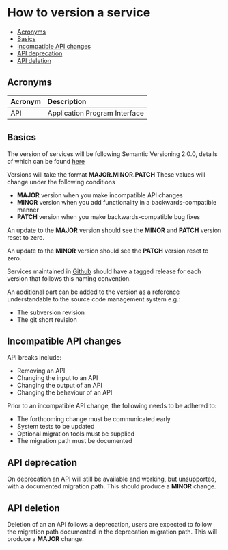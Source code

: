 # How to version a service

+ [Acronyms](#acronyms)
+ [Basics](#basics)
+ [Incompatible API changes](#incompatible-api-changes)
+ [API deprecation](#api-deprecation)
+ [API deletion](#api-deletion)

<a name="acronyms"></a>

## Acronyms

| Acronym | Description                   |
| :------ | :----------                   |
| API     | Application Program Interface |

<a name="basics"></a>

## Basics

The version of services will be following Semantic Versioning 2.0.0, details of
which can be found [here](<http://semver.org/spec/v2.0.0.html>)

Versions will take the format **MAJOR.MINOR.PATCH** These values will change under
the following conditions

+ **MAJOR** version when you make incompatible API changes
+ **MINOR** version when you add functionality in a backwards-compatible manner
+ **PATCH** version when you make backwards-compatible bug fixes

An update to the **MAJOR** version should see the **MINOR** and **PATCH** version reset to zero.

An update to the **MINOR** version should see the **PATCH** version reset to zero.

Services maintained in [Github](http://github.com/) should have a tagged release
for each version that follows this naming convention.

An additional part can be added to the version as a reference understandable to
the source code management system e.g.:

+ The subversion revision
+ The git short revision

<a name="incompatible-api-changes"></a>

## Incompatible API changes

API breaks include:

+ Removing an API
+ Changing the input to an API
+ Changing the output of an API
+ Changing the behaviour of an API

Prior to an incompatible API change, the following needs to be adhered to:

+ The forthcoming change must be communicated early
+ System tests to be updated
+ Optional migration tools must be supplied
+ The migration path must be documented

<a name="api-deprecation"></a>

## API deprecation

On deprecation an API will still be available and working, but unsupported,
with a documented migration path. This should produce a **MINOR** change.

<a name="api-deletion"></a>

## API deletion

Deletion of an an API follows a deprecation, users are expected to follow the
migration path documented in the deprecation migration path. This will produce
a **MAJOR** change.

